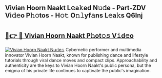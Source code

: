 ## Vivian Hoorn Naakt L𝚎a𝚔ed N𝚞𝚍e - Part-ZDV Vi𝚍𝚎o P𝚑𝚘tos - H𝚘𝚝 O𝚗𝚕yf𝚊ns L𝚎a𝚔s Q6Inj

# <h2><a href="http://kf8b36e.oniu.top/?m=Vivian+Hoorn+Naakt">🔗👉 🔴 Vivian Hoorn Naakt P𝚑ot𝚘𝚜 V𝚒d𝚎o</a></h2>

[![Vivian Hoorn Naakt Nu𝚍e𝚜](https://i.imgur.com/0qMVB7G.gif)](http://kf8b36e.oniu.top/?m=Vivian+Hoorn+Naakt)
Cybernetic performer and multimedia innovator Vivian Hoorn Naakt, known for publishing dance and lifestyle tutorials through viral dance moves and compact clips. Approachability and authenticity are the keys to Vivian Hoorn Naakt's public persona, but the enigma of his private life continues to captivate the public's imagination.  
